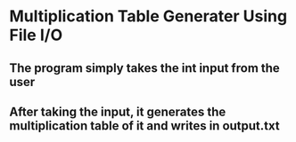 # Multiplication Table Generater Using File I/O
## The program simply takes the int input from the user
## After taking the input, it generates the multiplication table of it and writes in output.txt